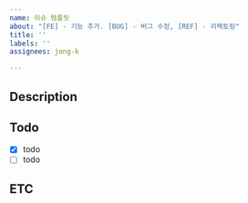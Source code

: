 ```yaml
---
name: 이슈 템플릿
about: "[FE] - 기능 추가. [BUG] - 버그 수정, [REF] - 리팩토링"
title: ''
labels: ''
assignees: jong-k

---
```


## Description

## Todo
- [x] todo
- [ ] todo

## ETC
